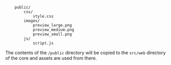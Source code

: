 ```
    public/
        css/
            style.css
        images/
            preview_large.png
            preview_medium.png
            preview_small.png
        js/
            script.js
```

The contents of the `/public` directory will be copied to the `src/web` directory of the core and assets are used from there.